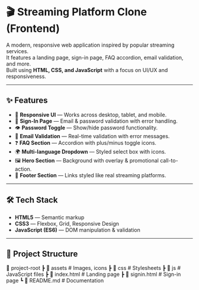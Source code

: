 # 🎬 Streaming Platform Clone (Frontend)

A modern, responsive web application inspired by popular streaming services.  
It features a landing page, sign-in page, FAQ accordion, email validation, and more.  
Built using **HTML, CSS, and JavaScript** with a focus on UI/UX and responsiveness.

---

## ✨ Features

- 🎨 **Responsive UI** — Works across desktop, tablet, and mobile.
- 🔐 **Sign-In Page** — Email & password validation with error handling.
- 👁️ **Password Toggle** — Show/hide password functionality.
- 📧 **Email Validation** — Real-time validation with error messages.
- ❓ **FAQ Section** — Accordion with plus/minus toggle icons.
- 🌍 **Multi-language Dropdown** — Styled select box with icons.
- 🖼️ **Hero Section** — Background with overlay & promotional call-to-action.
- 📜 **Footer Section** — Links styled like real streaming platforms.

---

## 🛠️ Tech Stack

- **HTML5** — Semantic markup
- **CSS3** — Flexbox, Grid, Responsive Design
- **JavaScript (ES6)** — DOM manipulation & validation

---

## 📂 Project Structure

📁 project-root
 ┣ 📂 assets        # Images, icons
 ┣ 📂 css           # Stylesheets
 ┣ 📂 js            # JavaScript files
 ┣ 📜 index.html    # Landing page
 ┣ 📜 signin.html   # Sign-in page
 ┗ 📜 README.md     # Documentation



